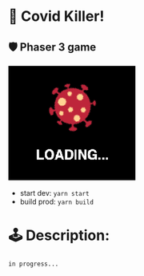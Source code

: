 # 🦠 Covid Killer!
## 🛡️ Phaser 3 game

<img src="public/img.png" alt='img'/>

* start dev: `yarn start`
* build prod: `yarn build`

# 🕹️ Description: 

`in progress...`

